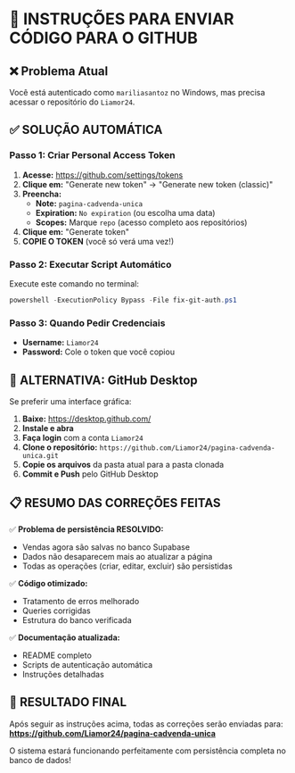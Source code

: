# 🔐 INSTRUÇÕES PARA ENVIAR CÓDIGO PARA O GITHUB

## ❌ Problema Atual
Você está autenticado como `mariliasantoz` no Windows, mas precisa acessar o repositório do `Liamor24`.

## ✅ SOLUÇÃO AUTOMÁTICA

### **Passo 1: Criar Personal Access Token**

1. **Acesse:** https://github.com/settings/tokens
2. **Clique em:** "Generate new token" → "Generate new token (classic)"
3. **Preencha:**
   - **Note:** `pagina-cadvenda-unica`
   - **Expiration:** `No expiration` (ou escolha uma data)
   - **Scopes:** Marque `repo` (acesso completo aos repositórios)
4. **Clique em:** "Generate token"
5. **COPIE O TOKEN** (você só verá uma vez!)

### **Passo 2: Executar Script Automático**

Execute este comando no terminal:

```powershell
powershell -ExecutionPolicy Bypass -File fix-git-auth.ps1
```

### **Passo 3: Quando Pedir Credenciais**

- **Username:** `Liamor24`
- **Password:** Cole o token que você copiou

## 🚀 ALTERNATIVA: GitHub Desktop

Se preferir uma interface gráfica:

1. **Baixe:** https://desktop.github.com/
2. **Instale e abra**
3. **Faça login** com a conta `Liamor24`
4. **Clone o repositório:** `https://github.com/Liamor24/pagina-cadvenda-unica.git`
5. **Copie os arquivos** da pasta atual para a pasta clonada
6. **Commit e Push** pelo GitHub Desktop

## 📋 RESUMO DAS CORREÇÕES FEITAS

✅ **Problema de persistência RESOLVIDO:**
- Vendas agora são salvas no banco Supabase
- Dados não desaparecem mais ao atualizar a página
- Todas as operações (criar, editar, excluir) são persistidas

✅ **Código otimizado:**
- Tratamento de erros melhorado
- Queries corrigidas
- Estrutura do banco verificada

✅ **Documentação atualizada:**
- README completo
- Scripts de autenticação automática
- Instruções detalhadas

## 🎯 RESULTADO FINAL

Após seguir as instruções acima, todas as correções serão enviadas para:
**https://github.com/Liamor24/pagina-cadvenda-unica**

O sistema estará funcionando perfeitamente com persistência completa no banco de dados!
